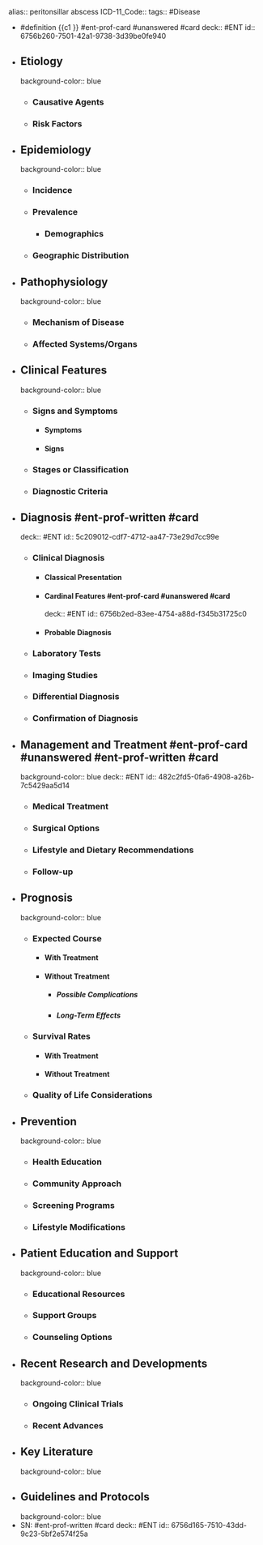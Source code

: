 alias:: peritonsillar abscess
ICD-11_Code::
tags:: #Disease

- #definition {{c1 }} #ent-prof-card #unanswered #card
  deck:: #ENT
  id:: 6756b260-7501-42a1-9738-3d39be0fe940
- ## Etiology
  background-color:: blue
  - ### Causative Agents
  - ### Risk Factors
- ## Epidemiology
  background-color:: blue
  - ### Incidence
  - ### Prevalence
    - ### Demographics
  - ### Geographic Distribution
- ## Pathophysiology
  background-color:: blue
  - ### Mechanism of Disease
  - ### Affected Systems/Organs
- ## Clinical Features
  background-color:: blue
  - ### Signs and Symptoms
    - #### Symptoms
    - #### Signs
  - ### Stages or Classification
  - ### Diagnostic Criteria
- ## Diagnosis #ent-prof-written #card
  deck:: #ENT
  id:: 5c209012-cdf7-4712-aa47-73e29d7cc99e
  - ### Clinical Diagnosis
    - #### Classical Presentation
    - #### Cardinal Features #ent-prof-card #unanswered #card
      deck:: #ENT
      id:: 6756b2ed-83ee-4754-a88d-f345b31725c0
    - #### Probable Diagnosis
  - ### Laboratory Tests
  - ### Imaging Studies
  - ### Differential Diagnosis
  - ### Confirmation of Diagnosis
- ## Management and Treatment #ent-prof-card #unanswered #ent-prof-written #card
  background-color:: blue
  deck:: #ENT
  id:: 482c2fd5-0fa6-4908-a26b-7c5429aa5d14
  - ### Medical Treatment
  - ### Surgical Options
  - ### Lifestyle and Dietary Recommendations
  - ### Follow-up
- ## Prognosis
  background-color:: blue
  - ### Expected Course
    - #### With Treatment
    - #### Without Treatment
      - ##### Possible Complications
      - ##### Long-Term Effects
  - ### Survival Rates
    - #### With Treatment
    - #### Without Treatment
  - ### Quality of Life Considerations
- ## Prevention
  background-color:: blue
  - ### Health Education
  - ### Community Approach
  - ### Screening Programs
  - ### Lifestyle Modifications
- ## Patient Education and Support
  background-color:: blue
  - ### Educational Resources
  - ### Support Groups
  - ### Counseling Options
- ## Recent Research and Developments
  background-color:: blue
  - ### Ongoing Clinical Trials
  - ### Recent Advances
- ## Key Literature
  background-color:: blue
- ## Guidelines and Protocols
  background-color:: blue
- SN: #ent-prof-written #card
  deck:: #ENT
  id:: 6756d165-7510-43dd-9c23-5bf2e574f25a
